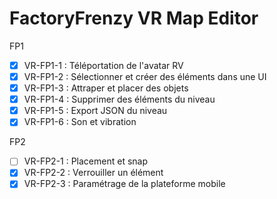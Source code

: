 # FactoryFrenzy VR Map Editor

FP1
- [X] VR-FP1-1 : Téléportation de l'avatar RV
- [X] VR-FP1-2 : Sélectionner et créer des éléments dans une UI
- [X] VR-FP1-3 : Attraper et placer des objets
- [X] VR-FP1-4 : Supprimer des éléments du niveau
- [X] VR-FP1-5 : Export JSON du niveau
- [X] VR-FP1-6 : Son et vibration

FP2
- [ ] VR-FP2-1 : Placement et snap
- [X] VR-FP2-2 : Verrouiller un élément
- [X] VR-FP2-3 : Paramétrage de la plateforme mobile